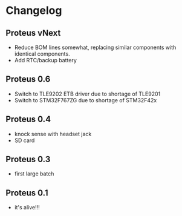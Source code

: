 # Changelog

## Proteus vNext
 - Reduce BOM lines somewhat, replacing similar components with identical components.
 - Add RTC/backup battery

## Proteus 0.6
 - Switch to TLE9202 ETB driver due to shortage of TLE9201
 - Switch to STM32F767ZG due to shortage of STM32F42x

## Proteus 0.4
 - knock sense with headset jack
 - SD card

## Proteus 0.3
 - first large batch

## Proteus 0.1
 - it's alive!!!
